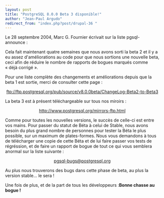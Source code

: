 ```yaml
---
layout: post
title: "PostgreSQL 8.0.0 Beta 3 disponible!"
author: "Jean-Paul Argudo"
redirect_from: "index.php?post/drupal-36 "
---
```




<p>Le 28 septembre 2004, Marc G. Fournier écrivait sur la liste pgsql-announce&nbsp;:</p>

<p>Cela fait maintenant quatre semaines que nous avons sorti la beta 2 et il y a eu assez d'améliorations au code pour que nous sortions une nouvelle beta, ceci afin de réduire le nombre de rapports de bogues marqués comme «&nbsp;déjà corrigé&nbsp;».</p>

<p>Pour une liste complète des changements et améliorations depuis que la beta 1 est sortie, merci de consulter cette page&nbsp;:</p>

<center><a href="ftp://ftp.postgresql.org/pub/source/v8.0.0beta/ChangeLog-Beta2-to-Beta3">

ftp://ftp.postgresql.org/pub/source/v8.0.0beta/ChangeLog-Beta2-to-Beta3</a></center>

<p>La beta 3 est à présent téléchargeable sur tous nos miroirs&nbsp;:</p>

<center><a href="http://www.postgresql.org/mirrors-ftp.html">

http://www.postgresql.org/mirrors-ftp.html</a></center>

<p>Comme pour toutes les nouvelles versions, le succès de celle-ci est entre vos mains. Pour passer du statut de Béta à celui de Stable, nous avons besoin du plus grand nombre de personnes pour tester la Béta le plus possible, sur un maximum de plates-formes. Nous vous demandons à tous de télécharger une copie de cette Béta et de lui faire passer vos tests de régréssion, et de faire un rapport de bogue de tout ce qui vous semblera anormal sur la liste suivante&nbsp;:</p>

<center><a href="mailto:pgsql-bugs@postgresql.org">

pgsql-bugs@postgresql.org</a></center>

<p>Au plus nous trouverons des bugs dans cette phase de beta, au plus la version stable... le sera&nbsp;!</p>

<p>Une fois de plus, et de la part de tous les développeurs&nbsp;:<strong>Bonne chasse au bogue&nbsp;!</strong></p>